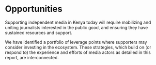 # Opportunities

Supporting independent media in Kenya today will require mobilizing and uniting journalists interested in the public good, and ensuring they have sustained resources and support.

We have identified a portfolio of leverage points where supporters may consider investing in the ecosystem. These strategies, which build on (or respond to) the experience and efforts of media actors as detailed in this report, are interconnected.
